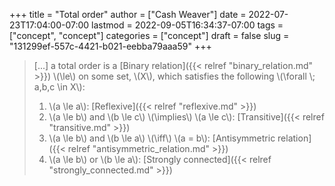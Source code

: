 +++
title = "Total order"
author = ["Cash Weaver"]
date = 2022-07-23T17:04:00-07:00
lastmod = 2022-09-05T16:34:37-07:00
tags = ["concept", "concept"]
categories = ["concept"]
draft = false
slug = "131299ef-557c-4421-b021-eebba79aaa59"
+++

> [...] a total order is a [Binary relation]({{< relref "binary_relation.md" >}}) \\(\le\\) on some set, \\(X\\), which satisfies the following \\(\forall \\; a,b,c \in X\\):
>
> 1.  \\(a \le a\\): [Reflexive]({{< relref "reflexive.md" >}})
> 2.  \\(a \le b\\) and \\(b \le c\\) \\(\implies\\) \\(a \le c\\): [Transitive]({{< relref "transitive.md" >}})
> 3.  \\(a \le b\\) and \\(b \le a\\) \\(\iff\\) \\(a = b\\): [Antisymmetric relation]({{< relref "antisymmetric_relation.md" >}})
> 4.  \\(a \le b\\) or \\(b \le a\\): [Strongly connected]({{< relref "strongly_connected.md" >}})
